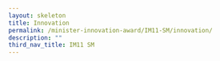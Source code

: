 ```yaml
---
layout: skeleton
title: Innovation
permalink: /minister-innovation-award/IM11-SM/innovation/
description: ""
third_nav_title: IM11 SM
---
```

